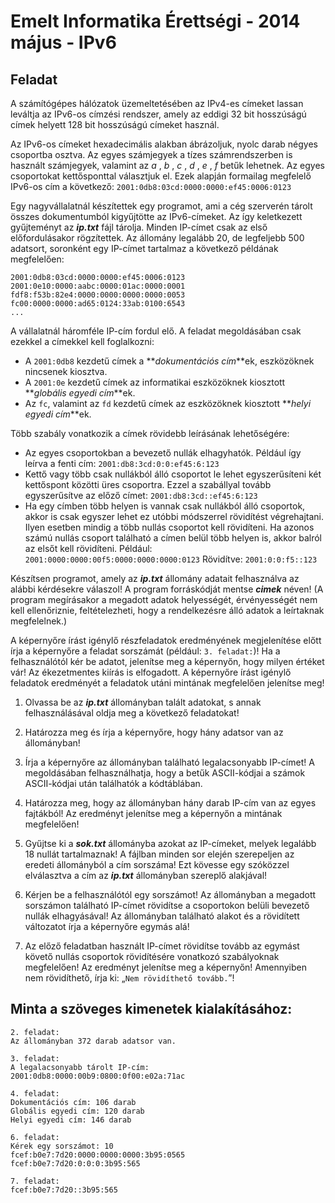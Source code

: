 # Emelt Informatika Érettségi - 2014 május - IPv6

## Feladat
A számítógépes hálózatok üzemeltetésében az IPv4-es címeket lassan leváltja az IPv6-os címzési rendszer, amely az eddigi 32 bit hosszúságú címek helyett 128 bit hosszúságú címeket használ.

Az IPv6-os címeket hexadecimális alakban ábrázoljuk, nyolc darab négyes csoportba osztva. Az egyes számjegyek a tízes számrendszerben is használt számjegyek, valamint az _a_ , _b_ , _c_ , _d_ , _e_ , _f_ betűk lehetnek. Az egyes csoportokat kettősponttal választjuk el. Ezek alapján formailag megfelelő IPv6-os cím a következő:
`2001:0db8:03cd:0000:0000:ef45:0006:0123`

Egy nagyvállalatnál készítettek egy programot, ami a cég szerverén tárolt összes dokumentumból kigyűjtötte az IPv6-címeket. Az így keletkezett gyűjteményt az **_ip.txt_** fájl tárolja. Minden IP-címet csak az első előfordulásakor rögzítettek. Az állomány legalább 20, de legfeljebb 500 adatsort, soronként egy IP-címet tartalmaz a következő példának megfelelően:
```
2001:0db8:03cd:0000:0000:ef45:0006:0123
2001:0e10:0000:aabc:0000:01ac:0000:0001
fdf8:f53b:82e4:0000:0000:0000:0000:0053
fc00:0000:0000:ad65:0124:33ab:0100:6543
...
```

A vállalatnál háromféle IP-cím fordul elő. A feladat megoldásában csak ezekkel a címekkel kell foglalkozni:

- A `2001:0db8` kezdetű címek a **_dokumentációs cím_**ek, eszközöknek nincsenek kiosztva.
- A `2001:0e` kezdetű címek az informatikai eszközöknek kiosztott **_globális egyedi cím_**ek.
- Az `fc`, valamint az `fd` kezdetű címek az eszközöknek kiosztott **_helyi egyedi cím_**ek.

Több szabály vonatkozik a címek rövidebb leírásának lehetőségére:

- Az egyes csoportokban a bevezető nullák elhagyhatók. Például így leírva a fenti cím: 
`2001:db8:3cd:0:0:ef45:6:123`
- Kettő vagy több csak nullákból álló csoportot le lehet egyszerűsíteni két kettőspont közötti üres csoportra. Ezzel a szabállyal tovább egyszerűsítve az előző címet: 
`2001:db8:3cd::ef45:6:123`
- Ha egy címben több helyen is vannak csak nullákból álló csoportok, akkor is csak egyszer lehet ez utóbbi módszerrel rövidítést végrehajtani. Ilyen esetben mindig a több nullás csoportot kell rövidíteni. Ha azonos számú nullás csoport található a címen belül több helyen is, akkor balról az elsőt kell rövidíteni.
Például: `2001:0000:0000:00f5:0000:0000:0000:0123`
Rövidítve: `2001:0:0:f5::123`

Készítsen programot, amely az **_ip.txt_** állomány adatait felhasználva az alábbi kérdésekre válaszol! A program forráskódját mentse **_cimek_** néven! (A program megírásakor a megadott adatok helyességét, érvényességét nem kell ellenőriznie, feltételezheti, hogy a rendelkezésre álló adatok a leírtaknak megfelelnek.)

A képernyőre írást igénylő részfeladatok eredményének megjelenítése előtt írja a képernyőre a feladat sorszámát (például: `3. feladat:`)! Ha a felhasználótól kér be adatot, jelenítse meg a képernyőn, hogy milyen értéket vár! Az ékezetmentes kiírás is elfogadott. A képernyőre írást igénylő feladatok eredményét a feladatok utáni mintának megfelelően jelenítse meg!

1. Olvassa be az **_ip.txt_** állományban talált adatokat, s annak felhasználásával oldja meg a következő feladatokat!

2. Határozza meg és írja a képernyőre, hogy hány adatsor van az állományban!

3. Írja a képernyőre az állományban található legalacsonyabb IP-címet! A megoldásában felhasználhatja, hogy a betűk ASCII-kódjai a számok ASCII-kódjai után találhatók a kódtáblában.

4. Határozza meg, hogy az állományban hány darab IP-cím van az egyes fajtákból! Az eredményt jelenítse meg a képernyőn a mintának megfelelően!

5. Gyűjtse ki a **_sok.txt_** állományba azokat az IP-címeket, melyek legalább 18 nullát     tartalmaznak! A fájlban minden sor elején szerepeljen az eredeti állományból a cím     sorszáma! Ezt kövesse egy szóközzel elválasztva a cím az **_ip.txt_** állományban szereplő     alakjával!

6. Kérjen be a felhasználótól egy sorszámot! Az állományban a megadott sorszámon található IP-címet rövidítse a csoportokon belüli bevezető nullák elhagyásával!
Az állományban található alakot és a rövidített változatot írja a képernyőre egymás alá!

7. Az előző feladatban használt IP-címet rövidítse tovább az egymást követő nullás csoportok rövidítésére vonatkozó szabályoknak megfelelően! Az eredményt jelenítse meg a képernyőn! Amennyiben nem rövidíthető, írja ki: „`Nem rövidíthető tovább.`”!

## Minta a szöveges kimenetek kialakításához:
```
2. feladat:
Az állományban 372 darab adatsor van.

3. feladat:
A legalacsonyabb tárolt IP-cím:
2001:0db8:0000:00b9:0800:0f00:e02a:71ac

4. feladat:
Dokumentációs cím: 106 darab
Globális egyedi cím: 120 darab
Helyi egyedi cím: 146 darab

6. feladat:
Kérek egy sorszámot: 10
fcef:b0e7:7d20:0000:0000:0000:3b95:0565
fcef:b0e7:7d20:0:0:0:3b95:565

7. feladat:
fcef:b0e7:7d20::3b95:565
```